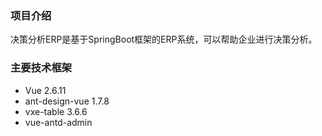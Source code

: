 ### 项目介绍
决策分析ERP是基于SpringBoot框架的ERP系统，可以帮助企业进行决策分析。

### 主要技术框架
* Vue 2.6.11
* ant-design-vue 1.7.8
* vxe-table 3.6.6
* vue-antd-admin
